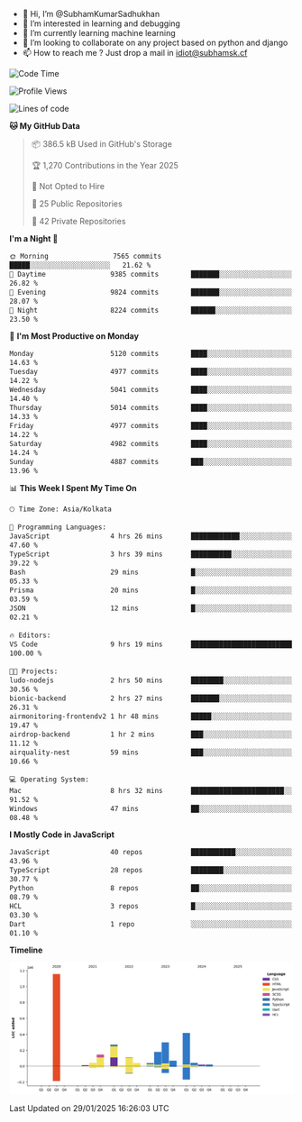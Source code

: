 - 👋 Hi, I’m @SubhamKumarSadhukhan
- 👀 I’m interested in learning and debugging
- 🌱 I’m currently learning machine learning
- 💞️ I’m looking to collaborate on any project based on python and django
- 📫 How to reach me ?
      Just drop a mail in idiot@subhamsk.cf

<!---
SubhamKumarSadhukhan/SubhamKumarSadhukhan is a ✨ special ✨ repository because its `README.md` (this file) appears on your GitHub profile.
You can click the Preview link to take a look at your changes.
--->


<!--START_SECTION:waka-->
![Code Time](http://img.shields.io/badge/Code%20Time-2%2C734%20hrs%2028%20mins-blue)

![Profile Views](http://img.shields.io/badge/Profile%20Views-0-blue)

![Lines of code](https://img.shields.io/badge/From%20Hello%20World%20I%27ve%20Written-2.8%20million%20lines%20of%20code-blue)

**🐱 My GitHub Data** 

> 📦 386.5 kB Used in GitHub's Storage 
 > 
> 🏆 1,270 Contributions in the Year 2025
 > 
> 🚫 Not Opted to Hire
 > 
> 📜 25 Public Repositories 
 > 
> 🔑 42 Private Repositories 
 > 
**I'm a Night 🦉** 

```text
🌞 Morning                7565 commits        █████░░░░░░░░░░░░░░░░░░░░   21.62 % 
🌆 Daytime                9385 commits        ███████░░░░░░░░░░░░░░░░░░   26.82 % 
🌃 Evening                9824 commits        ███████░░░░░░░░░░░░░░░░░░   28.07 % 
🌙 Night                  8224 commits        ██████░░░░░░░░░░░░░░░░░░░   23.50 % 
```
📅 **I'm Most Productive on Monday** 

```text
Monday                   5120 commits        ████░░░░░░░░░░░░░░░░░░░░░   14.63 % 
Tuesday                  4977 commits        ████░░░░░░░░░░░░░░░░░░░░░   14.22 % 
Wednesday                5041 commits        ████░░░░░░░░░░░░░░░░░░░░░   14.40 % 
Thursday                 5014 commits        ████░░░░░░░░░░░░░░░░░░░░░   14.33 % 
Friday                   4977 commits        ████░░░░░░░░░░░░░░░░░░░░░   14.22 % 
Saturday                 4982 commits        ████░░░░░░░░░░░░░░░░░░░░░   14.24 % 
Sunday                   4887 commits        ███░░░░░░░░░░░░░░░░░░░░░░   13.96 % 
```


📊 **This Week I Spent My Time On** 

```text
🕑︎ Time Zone: Asia/Kolkata

💬 Programming Languages: 
JavaScript               4 hrs 26 mins       ████████████░░░░░░░░░░░░░   47.60 % 
TypeScript               3 hrs 39 mins       ██████████░░░░░░░░░░░░░░░   39.22 % 
Bash                     29 mins             █░░░░░░░░░░░░░░░░░░░░░░░░   05.33 % 
Prisma                   20 mins             █░░░░░░░░░░░░░░░░░░░░░░░░   03.59 % 
JSON                     12 mins             █░░░░░░░░░░░░░░░░░░░░░░░░   02.21 % 

🔥 Editors: 
VS Code                  9 hrs 19 mins       █████████████████████████   100.00 % 

🐱‍💻 Projects: 
ludo-nodejs              2 hrs 50 mins       ████████░░░░░░░░░░░░░░░░░   30.56 % 
bionic-backend           2 hrs 27 mins       ███████░░░░░░░░░░░░░░░░░░   26.31 % 
airmonitoring-frontendv2 1 hr 48 mins        █████░░░░░░░░░░░░░░░░░░░░   19.47 % 
airdrop-backend          1 hr 2 mins         ███░░░░░░░░░░░░░░░░░░░░░░   11.12 % 
airquality-nest          59 mins             ███░░░░░░░░░░░░░░░░░░░░░░   10.66 % 

💻 Operating System: 
Mac                      8 hrs 32 mins       ███████████████████████░░   91.52 % 
Windows                  47 mins             ██░░░░░░░░░░░░░░░░░░░░░░░   08.48 % 
```

**I Mostly Code in JavaScript** 

```text
JavaScript               40 repos            ███████████░░░░░░░░░░░░░░   43.96 % 
TypeScript               28 repos            ████████░░░░░░░░░░░░░░░░░   30.77 % 
Python                   8 repos             ██░░░░░░░░░░░░░░░░░░░░░░░   08.79 % 
HCL                      3 repos             █░░░░░░░░░░░░░░░░░░░░░░░░   03.30 % 
Dart                     1 repo              ░░░░░░░░░░░░░░░░░░░░░░░░░   01.10 % 
```



**Timeline**

![Lines of Code chart](https://raw.githubusercontent.com/SubhamKumarSadhukhan/SubhamKumarSadhukhan/main/assets/bar_graph.png)


 Last Updated on 29/01/2025 16:26:03 UTC
<!--END_SECTION:waka-->
